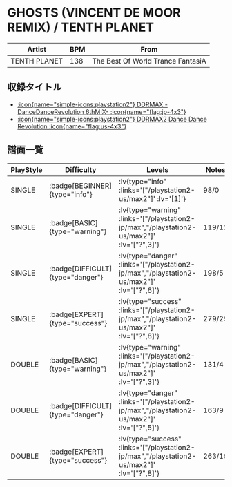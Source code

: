 # GHOSTS (VINCENT DE MOOR REMIX) / TENTH PLANET

|Artist|BPM|From|
|------|---|----|
|TENTH PLANET|138|The Best Of World Trance FantasiA|

## 収録タイトル

- [ :icon{name="simple-icons:playstation2"} DDRMAX -DanceDanceRevolution 6thMIX- :icon{name="flag:jp-4x3"} ](/playstation2-jp/max)
- [ :icon{name="simple-icons:playstation2"} DDRMAX2 Dance Dance Revolution :icon{name="flag:us-4x3"} ](/playstation2-us/max2)

## 譜面一覧

|PlayStyle|Difficulty|Levels|Notes|Movie|
|---------|----------|------|-----|-----|
|SINGLE| :badge[BEGINNER]{type="info"} | :lv{type="info" :links='["/playstation2-us/max2"]' :lv='[1]'} |98/0||
|SINGLE| :badge[BASIC]{type="warning"} | :lv{type="warning" :links='["/playstation2-jp/max","/playstation2-us/max2"]' :lv='["?",3]'} |119/12||
|SINGLE| :badge[DIFFICULT]{type="danger"} | :lv{type="danger" :links='["/playstation2-jp/max","/playstation2-us/max2"]' :lv='["?",6]'} |198/5||
|SINGLE| :badge[EXPERT]{type="success"} | :lv{type="success" :links='["/playstation2-jp/max","/playstation2-us/max2"]' :lv='["?",8]'} |279/29||
|DOUBLE| :badge[BASIC]{type="warning"} | :lv{type="warning" :links='["/playstation2-jp/max","/playstation2-us/max2"]' :lv='["?",3]'} |131/4||
|DOUBLE| :badge[DIFFICULT]{type="danger"} | :lv{type="danger" :links='["/playstation2-jp/max","/playstation2-us/max2"]' :lv='["?",5]'} |163/9||
|DOUBLE| :badge[EXPERT]{type="success"} | :lv{type="success" :links='["/playstation2-jp/max","/playstation2-us/max2"]' :lv='["?",8]'} |263/19||
